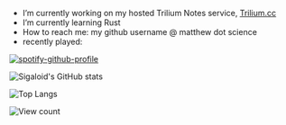 - I’m currently working on my hosted Trilium Notes service, [Trilium.cc](https://trilium.cc/paid-hosting)
- I’m currently learning Rust
- How to reach me: my github username @ matthew dot science
- recently played:

[![spotify-github-profile](https://spotify-github-profile.vercel.app/api/view?uid=9hs9tx098l0cdqcbd0wd7yngh&cover_image=false&theme=default&bar_color=f57900&bar_color_cover=true)](https://github.com/kittinan/spotify-github-profile)

![Sigaloid's GitHub stats](https://github-readme-stats.vercel.app/api?username=sigaloid&show_icons=true&theme=cobalt)

![Top Langs](https://github-readme-stats.vercel.app/api/top-langs/?username=sigaloid&layout=compact&hide=html&theme=cobalt)

![View count](https://komarev.com/ghpvc/?username=sigaloid&color=blue)
